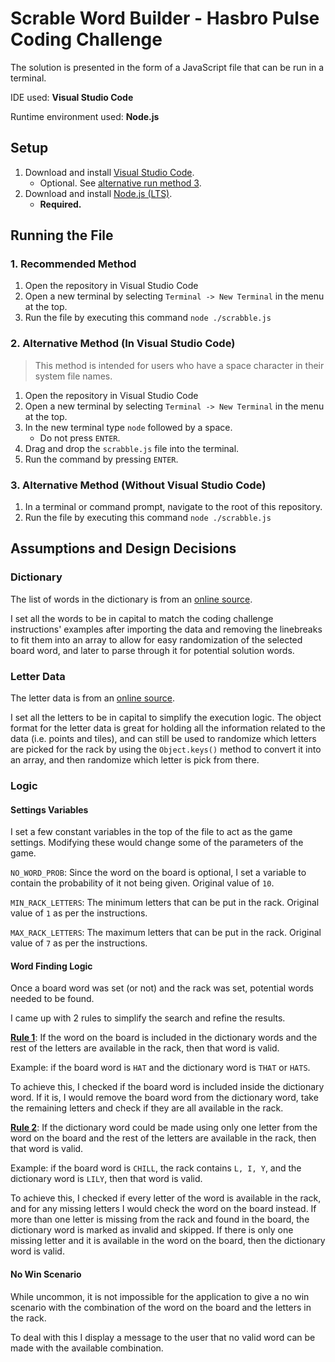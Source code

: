 # Scrable Word Builder - Hasbro Pulse Coding Challenge

The solution is presented in the form of a JavaScript file that can be run in a terminal.

IDE used: **Visual Studio Code**

Runtime environment used: **Node.js**

## Setup

1. Download and install [Visual Studio Code](https://code.visualstudio.com/).
    - Optional. See [alternative run method 3](#3-alternative-method-without-visual-studio-code).
2. Download and install [Node.js (LTS)](https://nodejs.org/en).
    - **Required.** 

## Running the File

### 1. Recommended Method

1. Open the repository in Visual Studio Code
2. Open a new terminal by selecting `Terminal -> New Terminal` in the menu at the top.
3. Run the file by executing this command `node ./scrabble.js`

### 2. Alternative Method (In Visual Studio Code)

> This method is intended for users who have a space character in their system file names.

1. Open the repository in Visual Studio Code
2. Open a new terminal by selecting `Terminal -> New Terminal` in the menu at the top.
3. In the new terminal type `node` followed by a space. 
    - Do not press `ENTER`.
4. Drag and drop the `scrabble.js` file into the terminal.
5. Run the command by pressing `ENTER`.

### 3. Alternative Method (Without Visual Studio Code)

1. In a terminal or command prompt, navigate to the root of this repository.
2. Run the file by executing this command `node ./scrabble.js`

## Assumptions and Design Decisions

### Dictionary

The list of words in the dictionary is from an [online source](https://github.com/benjamincrom/scrabble/blob/master/scrabble/dictionary.json). 

I set all the words to be in capital to match the coding challenge instructions' examples after importing the data and removing the linebreaks to fit them into an array to allow for easy randomization of the selected board word, and later to parse through it for potential solution words.

### Letter Data

The letter data is from an [online source](https://github.com/dariusk/corpora/blob/master/data/games/scrabble.json). 

I set all the letters to be in capital to simplify the execution logic. The object format for the letter data is great for holding all the information related to the data (i.e. points and tiles), and can still be used to randomize which letters are picked for the rack by using the `Object.keys()` method to convert it into an array, and then randomize which letter is pick from there.

### Logic

#### Settings Variables

I set a few constant variables in the top of the file to act as the game settings. Modifying these would change some of the parameters of the game.

`NO_WORD_PROB`: Since the word on the board is optional, I set a variable to contain the probability of it not being given. Original value of `10`.

`MIN_RACK_LETTERS`: The minimum letters that can be put in the rack. Original value of `1` as per the instructions.

`MAX_RACK_LETTERS`: The maximum letters that can be put in the rack. Original value of `7` as per the instructions.

#### Word Finding Logic

Once a board word was set (or not) and the rack was set, potential words needed to be found.

I came up with 2 rules to simplify the search and refine the results.

<u>**Rule 1**</u>: If the word on the board is included in the dictionary words and the rest of the letters are available in the rack, then that word is valid.

Example: if the board word is `HAT` and the dictionary word is `THAT` or `HATS`.

To achieve this, I checked if the board word is included inside the dictionary word. If it is, I would remove the board word from the dictionary word, take the remaining letters and check if they are all available in the rack.

<u>**Rule 2**</u>: If the dictionary word could be made using only one letter from the word on the board and the rest of the letters are available in the rack, then that word is valid.

Example: if the board word is `CHILL`, the rack contains `L, I, Y`, and the dictionary word is `LILY`, then that word is valid.

To achieve this, I checked if every letter of the word is available in the rack, and for any missing letters I would check the word on the board instead. If more than one letter is missing from the rack and found in the board, the dictionary word is marked as invalid and skipped. If there is only one missing letter and it is available in the word on the board, then the dictionary word is valid.

#### No Win Scenario

While uncommon, it is not impossible for the application to give a no win scenario with the combination of the word on the board and the letters in the rack.

To deal with this I display a message to the user that no valid word can be made with the available combination.
